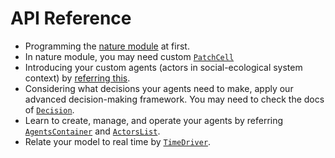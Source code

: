 # API Reference

- Programming the [nature module](../api/nature.md) at first.
- In nature module, you may need custom [`PatchCell`](../api/cells.md)
- Introducing your custom agents (actors in social-ecological system context) by [referring this](../api/agents.md).
- Considering what decisions your agents need to make, apply our advanced decision-making framework. You may need to check the docs of [`Decision`](../api/decisions.md).
- Learn to create, manage, and operate your agents by referring [`AgentsContainer`](../api/container.md) and [`ActorsList`](../api/sequences.md).
- Relate your model to real time by [`TimeDriver`](../api/time.md).
